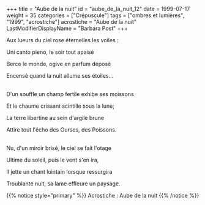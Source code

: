 +++
title = "Aube de la nuit"
id = "aube_de_la_nuit_12"
date = 1999-07-17
weight = 35
categories = ["Crépuscule"]
tags = ["ombres et lumières", "1999", "acrostiche"]
acrostiche = "Aube de la nuit"
LastModifierDisplayName = "Barbara Post"
+++

Aux lueurs du ciel rose éternelles les voiles :

Uni canto pieno, le soir tout apaisé

Berce le monde, ogive en parfum déposé

Encensé quand la nuit allume ses étoiles...

 \
D'un souffle un champ fertile exhibe ses moissons

Et le chaume crissant scintille sous la lune;

La terre libertine au sein d'argile brune

Attire tout l'écho des Ourses, des Poissons.

 \
Nu, d'un miroir brisé, le ciel se fait l'otage

Ultime du soleil, puis le vent s'en ira,

Il jette un chant lointain lorsque ressurgira

Troublante nuit, sa lame effleure un paysage.

{{% notice style="primary" %}}
Acrostiche : Aube de la nuit
{{% /notice %}}
